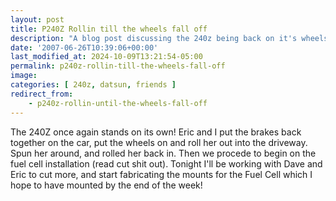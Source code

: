 ```yaml
---
layout: post
title: P240Z Rollin till the wheels fall off
description: "A blog post discussing the 240z being back on it's wheels and rolling again, did the wheels fall off?"
date: '2007-06-26T10:39:06+00:00'
last_modified_at: 2024-10-09T13:21:54-05:00
permalink: p240z-rollin-till-the-wheels-fall-off
image: 
categories: [ 240z, datsun, friends ]
redirect_from:
    - p240z-rollin-until-the-wheels-fall-off
---
```

The 240Z once again stands on its own! Eric and I put the brakes back together on the car, put the wheels on and roll her out into the driveway. Spun her around, and rolled her back in. Then we procede to begin on the fuel cell installation (read cut shit out). Tonight I'll be working with Dave and Eric to cut more, and start fabricating the mounts for the Fuel Cell which I hope to have mounted by the end of the week!


